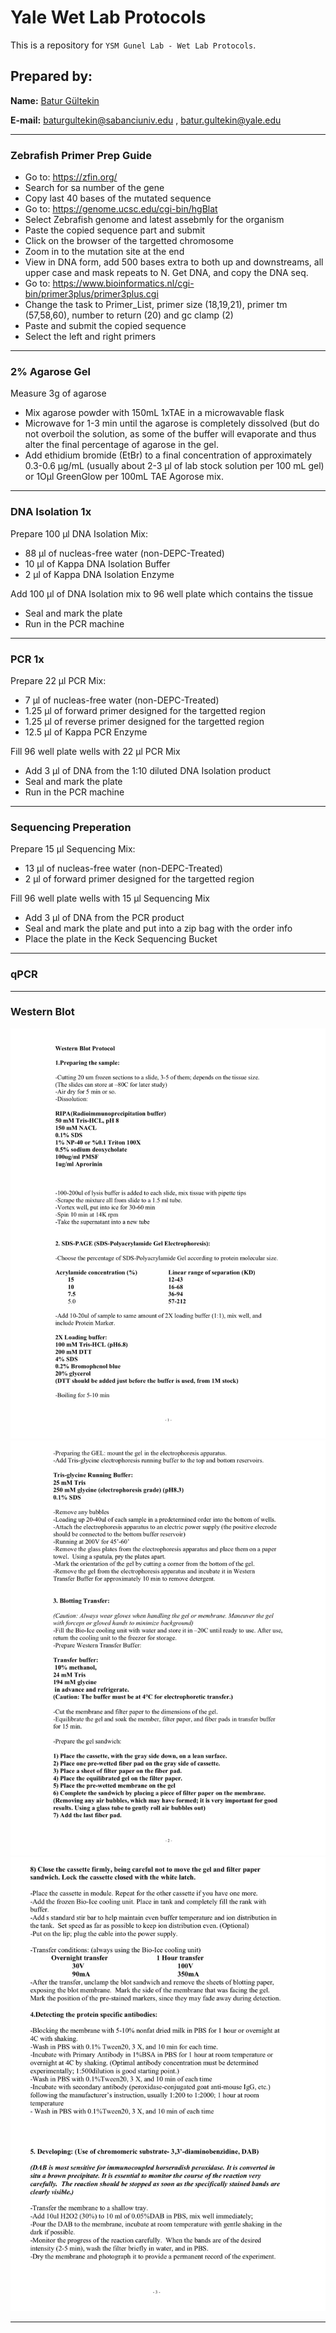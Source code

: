 # Yale Wet Lab Protocols

This is a repository for `YSM Gunel Lab - Wet Lab Protocols`. 

## Prepared by:

**Name:** [Batur Gültekin](https://www.linkedin.com/in/baturgultekin/)

**E-mail:** baturgultekin@sabanciuniv.edu , batur.gultekin@yale.edu

__________

### Zebrafish Primer Prep Guide

- Go to: https://zfin.org/
- Search for sa number of the gene
- Copy last 40 bases of the mutated sequence
- Go to: https://genome.ucsc.edu/cgi-bin/hgBlat
- Select Zebrafish genome and latest assebmly for the organism
- Paste the copied sequence part and submit
- Click on the browser of the targetted chromosome
- Zoom in to the mutation site at the end
- View in DNA form, add 500 bases extra to both up and downstreams, all upper case and mask repeats to N. Get DNA, and copy the DNA seq.
- Go to: https://www.bioinformatics.nl/cgi-bin/primer3plus/primer3plus.cgi
- Change the task to Primer_List, primer size (18,19,21), primer tm (57,58,60), number to return (20) and gc clamp (2)
- Paste and submit the copied sequence
- Select the left and right primers

__________

### 2% Agarose Gel

Measure 3g of agarose
- Mix agarose powder with 150mL 1xTAE in a microwavable flask
- Microwave for 1-3 min until the agarose is completely dissolved (but do not overboil the solution, as some of the buffer will evaporate and thus alter the final percentage of agarose in the gel.
- Add ethidium bromide (EtBr) to a final concentration of approximately 0.3-0.6 μg/mL (usually about 2-3 μl of lab stock solution per 100 mL gel) or 1Oμl GreenGlow per 100mL TAE Agorose mix.

__________

### DNA Isolation 1x

Prepare 100 μl DNA Isolation Mix:
- 88 μl of nucleas-free water (non-DEPC-Treated)
- 10 μl of Kappa DNA Isolation Buffer
- 2 μl of Kappa DNA Isolation Enzyme

Add 100 μl of DNA Isolation mix to 96 well plate which contains the tissue
- Seal and mark the plate
- Run in the PCR machine

__________

### PCR 1x

Prepare 22 μl PCR Mix:
- 7 μl of nucleas-free water (non-DEPC-Treated)
- 1.25 μl of forward primer designed for the targetted region
- 1.25 μl of reverse primer designed for the targetted region
- 12.5 μl of Kappa PCR Enzyme

Fill 96 well plate wells with 22 μl PCR Mix
- Add 3 μl of DNA from the 1:10 diluted DNA Isolation product
- Seal and mark the plate
- Run in the PCR machine

__________

### Sequencing Preperation

Prepare 15 μl Sequencing Mix:
- 13 μl of nucleas-free water (non-DEPC-Treated)
- 2 μl of forward primer designed for the targetted region

Fill 96 well plate wells with 15 μl Sequencing Mix
- Add 3 μl of DNA from the PCR product
- Seal and mark the plate and put into a zip bag with the order info
- Place the plate in the Keck Sequencing Bucket 

__________

### qPCR

__________

### Western Blot

![](wb1.png)
![](wb2.png)
![](wb3.png)
__________
